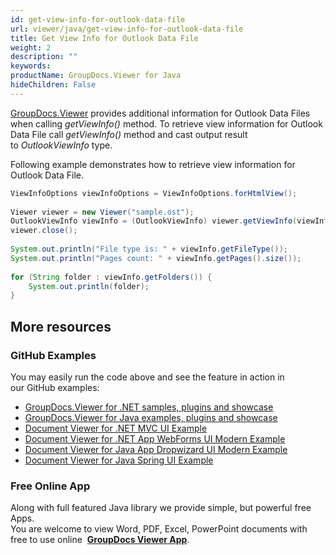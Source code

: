 ```yaml
---
id: get-view-info-for-outlook-data-file
url: viewer/java/get-view-info-for-outlook-data-file
title: Get View Info for Outlook Data File
weight: 2
description: ""
keywords: 
productName: GroupDocs.Viewer for Java
hideChildren: False
---
```

[GroupDocs.Viewer](https://products.groupdocs.com/viewer/java) provides additional information for Outlook Data Files when calling *getViewInfo()* method. To retrieve view information for Outlook Data File call *getViewInfo()* method and cast output result to *OutlookViewInfo* type.

Following example demonstrates how to retrieve view information for Outlook Data File.

```java
ViewInfoOptions viewInfoOptions = ViewInfoOptions.forHtmlView();
 
Viewer viewer = new Viewer("sample.ost");
OutlookViewInfo viewInfo = (OutlookViewInfo) viewer.getViewInfo(viewInfoOptions);
viewer.close();
 
System.out.println("File type is: " + viewInfo.getFileType());
System.out.println("Pages count: " + viewInfo.getPages().size());
 
for (String folder : viewInfo.getFolders()) {
    System.out.println(folder);
}      
```

## More resources
### GitHub Examples
You may easily run the code above and see the feature in action in our GitHub examples:
*   [GroupDocs.Viewer for .NET samples, plugins and showcase](https://github.com/groupdocs-viewer/GroupDocs.Viewer-for-.NET)    
*   [GroupDocs.Viewer for Java examples, plugins and showcase](https://github.com/groupdocs-viewer/GroupDocs.Viewer-for-Java)    
*   [Document Viewer for .NET MVC UI Example](https://github.com/groupdocs-viewer/GroupDocs.Viewer-for-.NET-MVC)    
*   [Document Viewer for .NET App WebForms UI Modern Example](https://github.com/groupdocs-viewer/GroupDocs.Viewer-for-.NET-WebForms)    
*   [Document Viewer for Java App Dropwizard UI Modern Example](https://github.com/groupdocs-viewer/GroupDocs.Viewer-for-Java-Dropwizard)    
*   [Document Viewer for Java Spring UI Example](https://github.com/groupdocs-viewer/GroupDocs.Viewer-for-Java-Spring)
    
### Free Online App
Along with full featured Java library we provide simple, but powerful free Apps.  
You are welcome to view Word, PDF, Excel, PowerPoint documents with free to use online  **[GroupDocs Viewer App](https://products.groupdocs.app/viewer)**.